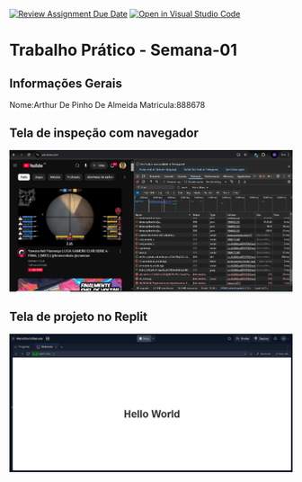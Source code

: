 [![Review Assignment Due Date](https://classroom.github.com/assets/deadline-readme-button-22041afd0340ce965d47ae6ef1cefeee28c7c493a6346c4f15d667ab976d596c.svg)](https://classroom.github.com/a/egWsXDcZ)
[![Open in Visual Studio Code](https://classroom.github.com/assets/open-in-vscode-2e0aaae1b6195c2367325f4f02e2d04e9abb55f0b24a779b69b11b9e10269abc.svg)](https://classroom.github.com/online_ide?assignment_repo_id=18461783&assignment_repo_type=AssignmentRepo)
# Trabalho Prático - Semana-01

## Informações Gerais
Nome:Arthur De Pinho De Almeida 
Matricula:888678

## Tela de inspeção com navegador
![alt text](image.png)

## Tela de projeto no Replit
![alt text](image-1.png)

